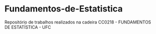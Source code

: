# Fundamentos-de-Estatistica
Repositório de trabalhos realizados na cadeira CC0218 - FUNDAMENTOS DE ESTATÍSTICA - UFC
